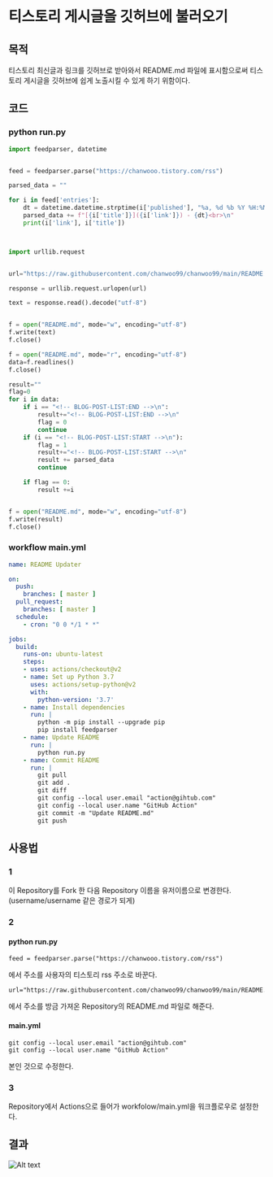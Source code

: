# 티스토리 게시글을 깃허브에 불러오기

## 목적
티스토리 최신글과 링크를 깃허브로 받아와서 README.md 파일에 표시함으로써 티스토리 게시글을 깃허브에 쉽게 노출시킬 수 있게 하기 위함이다.

## 코드

### python run.py

```python
import feedparser, datetime


feed = feedparser.parse("https://chanwooo.tistory.com/rss")

parsed_data = ""

for i in feed['entries']:
    dt = datetime.datetime.strptime(i['published'], "%a, %d %b %Y %H:%M:%S %z").strftime("%b %d, %Y")
    parsed_data += f"[{i['title']}]({i['link']}) - {dt}<br>\n"
    print(i['link'], i['title'])



import urllib.request


url="https://raw.githubusercontent.com/chanwoo99/chanwoo99/main/README.md"

response = urllib.request.urlopen(url)

text = response.read().decode("utf-8")


f = open("README.md", mode="w", encoding="utf-8")
f.write(text)
f.close()

f = open("README.md", mode="r", encoding="utf-8")
data=f.readlines()
f.close()

result=""
flag=0
for i in data:
    if i == "<!-- BLOG-POST-LIST:END -->\n":
        result+="<!-- BLOG-POST-LIST:END -->\n"
        flag = 0
        continue
    if (i == "<!-- BLOG-POST-LIST:START -->\n"):
        flag = 1
        result+="<!-- BLOG-POST-LIST:START -->\n"
        result += parsed_data
        continue

    if flag == 0:
        result +=i


f = open("README.md", mode="w", encoding="utf-8")
f.write(result)
f.close()
```

### workflow main.yml

```yml
name: README Updater

on:
  push:
    branches: [ master ]
  pull_request:
    branches: [ master ]
  schedule:
    - cron: "0 0 */1 * *"

jobs:
  build:
    runs-on: ubuntu-latest
    steps:
    - uses: actions/checkout@v2
    - name: Set up Python 3.7
      uses: actions/setup-python@v2
      with:
        python-version: '3.7'
    - name: Install dependencies
      run: |
        python -m pip install --upgrade pip
        pip install feedparser
    - name: Update README
      run: |
        python run.py
    - name: Commit README
      run: |
        git pull
        git add .
        git diff
        git config --local user.email "action@gihtub.com"
        git config --local user.name "GitHub Action"
        git commit -m "Update README.md"
        git push
```

## 사용법
### 1
이 Repository를 Fork 한 다음 Repository 이름을 유저이름으로 변경한다. (username/username 같은 경로가 되게)

### 2
#### python run.py
```
feed = feedparser.parse("https://chanwooo.tistory.com/rss")
```
에서 주소를 사용자의 티스토리 rss 주소로 바꾼다.
```
url="https://raw.githubusercontent.com/chanwoo99/chanwoo99/main/README.md" 
```
에서 주소를 방금 가져온 Repository의 README.md 파일로 해준다.

#### main.yml
```
git config --local user.email "action@gihtub.com"
git config --local user.name "GitHub Action"
```
본인 것으로 수정한다.

### 3
Repository에서 Actions으로 들어가 workfolow/main.yml을 워크플로우로 설정한다.

## 결과
![Alt text](https://img1.daumcdn.net/thumb/R1280x0/?scode=mtistory2&fname=https%3A%2F%2Fblog.kakaocdn.net%2Fdn%2Fb9YHYV%2FbtrquPtLZSO%2F5I1Yxwkl7slVvBjhdMIPz0%2Fimg.png)
